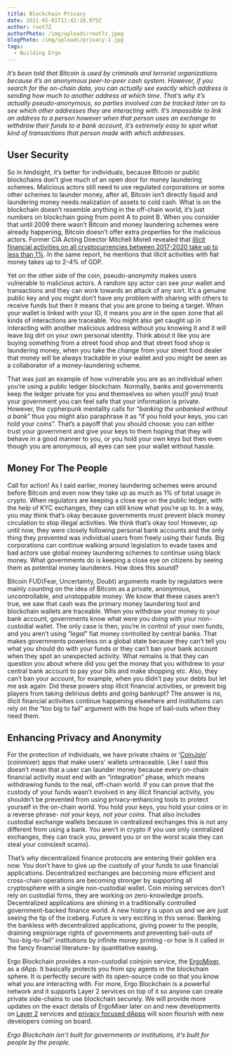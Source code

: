 ```yaml
---
title: Blockchain Privacy
date: 2021-05-01T11:42:10.975Z
author: root7Z
authorPhoto: /img/uploads/root7z.jpeg
blogPhoto: /img/uploads/privacy-1.jpg
tags:
  - Building Ergo
---
```

<!--StartFragment-->

*It’s been told that Bitcoin is used by criminals and terrorist organizations because it’s an anonymous peer-to-peer cash system. However, if you search for the on-chain data, you can actually see exactly which address is sending how much to another address at which time. That’s why it’s actually pseudo-anonymous, so parties involved can be tracked later on to see which other addresses they are interacting with. It’s impossible to link an address to a person however when that person uses an exchange to withdraw their funds to a bank account, it’s extremely easy to spot what kind of transactions that person made with which addresses.*



## User Security



So in hindsight, it’s better for individuals, because Bitcoin or public blockchains don’t give much of an open door for money laundering schemes. Malicious actors still need to use regulated corporations or some other schemes to launder money, after all, Bitcoin isn’t directly liquid and laundering money needs realization of assets to cold cash. What is on the blockchain doesn’t resemble anything in the off-chain world, it’s just numbers on blockchain going from point A to point B. When you consider that until 2009 there wasn’t Bitcoin and money laundering schemes were already happening, Bitcoin doesn’t offer extra properties for the malicious actors. Former CIA Acting Director Mitchell Morell revealed that [illicit financial activities on all cryptocurrencies between 2017-2020 take up to less than 1%](https://cryptoforinnovation.org/resources/Analysis_of_Bitcoin_in_Illicit_Finance.pdf). In the same report, he mentions that illicit activities with fiat money takes up to 2-4% of GDP.



Yet on the other side of the coin, pseudo-anonymity makes users vulnerable to malicious actors. A random spy actor can see your wallet and transactions and they can work towards an attack of any sort. It’s a genuine public key and you might don’t have any problem with sharing with others to receive funds but then it means that you are prone to being a target. When your wallet is linked with your ID, it means you are in the open zone that all kinds of interactions are traceable. You might also get caught up in interacting with another malicious address without you knowing it and it will leave big dirt on your own personal identity. Think about it like you are buying something from a street food shop and that street food shop is laundering money, when you take the change from your street food dealer that money will be always trackable in your wallet and you might be seen as a collaborator of a money-laundering scheme. 



That was just an example of how vulnerable you are as an individual when you’re using a public ledger blockchain. Normally, banks and governments keep the ledger private for you and themselves so when you(if you) trust your government you can feel safe that your information is private. However, the cypherpunk mentality calls for “*banking the unbanked without a bank*” thus you might also paraphrase it as “if you hold your keys, you can hold your coins”. That’s a payoff that you should choose: you can either trust your government and give your keys to them hoping that they will behave in a good manner to you, or you hold your own keys but then even though you are anonymous, all eyes can see your wallet without hassle.



## Money For The People



Call for action! As I said earlier, money laundering schemes were around before Bitcoin and even now they take up as much as 1% of total usage in crypto. When regulators are keeping a close eye on the public ledger, with the help of KYC exchanges, they can still know what you’re up to. In a way, you may think that’s okay because governments must prevent black money circulation to stop illegal activities. We think that’s okay too! However, up until now, they were closely following personal bank accounts and the only thing they prevented was individual users from freely using their funds. Big corporations can continue walking around legislation to evade taxes and bad actors use global money laundering schemes to continue using black money. What governments do is keeping a close eye on citizens by seeing them as potential money launderers. How does this sound?



Bitcoin FUD(Fear, Uncertainty, Doubt) arguments made by regulators were mainly counting on the idea of Bitcoin as a private, anonymous, uncontrollable, and unstoppable money. We know that these cases aren’t true, we saw that cash was the primary money laundering tool and blockchain wallets are traceable. When you withdraw your money to your bank account, governments know what were you doing with your non-custodial wallet. The only case is then, you’re in control of your own funds, and you aren’t using “*legal*” fiat money controlled by central banks. That makes governments powerless on a global state because they can’t tell you what you should do with your funds or they can’t ban your bank account when they spot an unexpected activity. What remains is that they can question you about where did you get the money that you withdrew to your central bank account to pay your bills and make shopping etc. Also, they can’t ban your account, for example, when you didn’t pay your debts but let me ask again: Did these powers stop illicit financial activities, or prevent big players from taking delirious debts and going bankrupt? The answer is no, illicit financial activities continue happening elsewhere and institutions can rely on the “too big to fail” argument with the hope of bail-outs when they need them.

## Enhancing Privacy and Anonymity



For the protection of individuals, we have private chains or ‘[CoinJoin](https://www.investopedia.com/terms/c/coinjoin.asp)’ (coinmixer) apps that make users' wallets untraceable. Like I said this doesn’t mean that a user can launder money because every on-chain financial activity must end with an “integration” phase, which means withdrawing funds to the real, off-chain world. If you can prove that the custody of your funds wasn’t involved in any illicit financial activity, you shouldn’t be prevented from using privacy-enhancing tools to protect yourself in the on-chain world. You hold your keys, you hold your coins or in a reverse phrase- *not your keys, not your coins*. That also includes custodial exchange wallets because in centralized exchanges this is not any different from using a bank. You aren’t in crypto if you use only centralized exchanges, they can track you, prevent you or on the worst scale they can steal your coins(exit scams). 



That’s why decentralized finance protocols are entering their golden era now. You don’t have to give up the custody of your funds to use financial applications. Decentralized exchanges are becoming more efficient and cross-chain operations are becoming stronger by supporting all cryptosphere with a single non-custodial wallet. Coin mixing services don’t rely on custodial firms, they are working on zero-knowledge proofs. Decentralized applications are shining in a traditionally controlled government-backed finance world. A new history is upon us and we are just seeing the tip of the iceberg. Future is very exciting in this sense: Banking the bankless with decentralized applications, giving power to the people, draining seigniorage rights of governments and preventing bail-outs of “too-big-to-fail” institutions by infinite money printing -or how is it called in the fancy financial literature- by quantitative easing.



Ergo Blockchain provides a non-custodial coinjoin service, the [ErgoMixer](https://www.ergoforum.org/t/ergomixer-zerojoin-mixer-for-erg-and-tokens/318), as a dApp. It basically protects you from spy agents in the blockchain sphere. It is perfectly secure with its open-source code so that you know what you are interacting with. For more, Ergo Blockchain is a powerful network and it supports Layer 2 services on top of it so anyone can create private side-chains to use blockchain securely. We will provide more updates on the exact details of ErgoMixer later on and new developments on [Layer 2](https://www.ergoforum.org/t/stealth-address-contract/255) services and [privacy focused dApps](https://www.ergoforum.org/t/zero-knowledge-treasury-on-top-of-ergo/354) will soon flourish with new developers coming on board. 



*Ergo Blockchain isn’t built for governments or institutions, it's built for people by the people.* 



<!--EndFragment-->